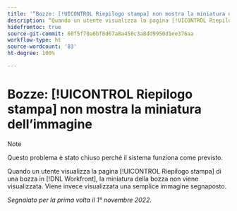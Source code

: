 ```yaml
---
title: '“Bozze: [!UICONTROL Riepilogo stampa] non mostra la miniatura dell’immagine”'
description: “Quando un utente visualizza la pagina [!UICONTROL Riepilogo stampa] di una bozza in [!DNL Workfront], la miniatura della bozza non viene visualizzata. Viene invece visualizzata una semplice immagine segnaposto.”
hidefromtoc: true
source-git-commit: 60f5f70a6bf8d67a8a450c3a8dd9950d1ee376aa
workflow-type: ht
source-wordcount: '83'
ht-degree: 100%

---
```



# Bozze: [!UICONTROL Riepilogo stampa] non mostra la miniatura dell’immagine

<!--This is on both the WF and WFP TOCs-->

>[!NOTE]
>
>Questo problema è stato chiuso perché il sistema funziona come previsto.

Quando un utente visualizza la pagina [!UICONTROL Riepilogo stampa] di una bozza in [!DNL Workfront], la miniatura della bozza non viene visualizzata. Viene invece visualizzata una semplice immagine segnaposto.

_Segnalato per la prima volta il 1° novembre 2022._

